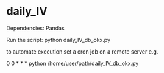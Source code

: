 # daily_IV


Dependencies: Pandas

Run the script:
python daily_IV_db_okx.py

to automate execution set a cron job on a remote server e.g.

0 0 * * * python /home/user/path/daily_IV_db_okx.py
